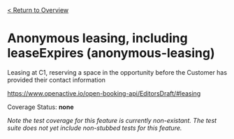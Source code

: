 [< Return to Overview](../../README.md)
# Anonymous leasing, including leaseExpires (anonymous-leasing)

Leasing at C1, reserving a space in the opportunity before the Customer has provided their contact information


https://www.openactive.io/open-booking-api/EditorsDraft/#leasing

Coverage Status: **none**


*Note the test coverage for this feature is currently non-existant. The test suite does not yet include non-stubbed tests for this feature.*




